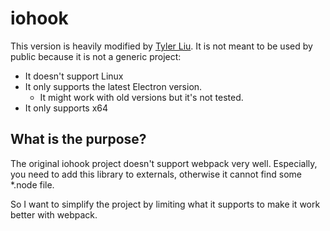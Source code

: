 # iohook

This version is heavily modified by [Tyler Liu](https://github.com/tylerlong). 
It is not meant to be used by public because it is not a generic project:

- It doesn't support Linux
- It only supports the latest Electron version.
  - It might work with old versions but it's not tested.
- It only supports x64


## What is the purpose?

The original iohook project doesn't support webpack very well. Especially, you need to add this library to externals, otherwise it cannot find some *.node file.

So I want to simplify the project by limiting what it supports to make it work better with webpack.
